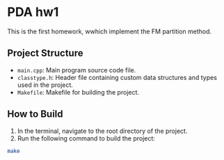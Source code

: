 # PDA hw1

This is the first homework, wwhich implement the FM partition method.

## Project Structure

- `main.cpp`: Main program source code file.
- `classtype.h`: Header file containing custom data structures and types used in the project.
- `Makefile`: Makefile for building the project.

## How to Build

1. In the terminal, navigate to the root directory of the project.
2. Run the following command to build the project:

```bash
make